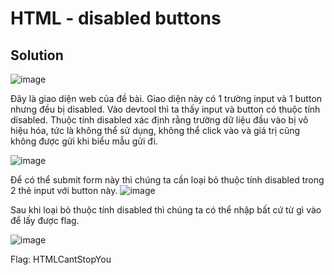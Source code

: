 # HTML - disabled buttons
## Solution 
![image](https://user-images.githubusercontent.com/86184794/158715043-95e778a5-d758-48a3-b690-3c8ef4f339d0.png)

Đây là giao diện web của đề bài. Giao diện này có 1 trường input và 1 button nhưng đều bị disabled.
Vào devtool thì ta thấy input và button có thuộc tính disabled. Thuộc tính disabled xác định rằng trường dữ liệu đầu vào bị vô hiệu hóa, tức là không thể sử dụng, không thể click vào và giá trị cũng không được gửi khi biểu mẫu gửi đi.

![image](https://user-images.githubusercontent.com/86184794/158715364-19a53c17-43b2-45ae-b502-839993e8ccdf.png)

Để có thể submit form này thì chúng ta cần loại bỏ thuộc tính disabled trong 2 thẻ input với button này.
![image](https://user-images.githubusercontent.com/86184794/158716298-1b6f4bb3-49f1-49a3-837b-b0dbc089b2ba.png)

Sau khi loại bỏ thuộc tính disabled thì chúng ta có thể nhập bất cứ từ gì vào để lấy được flag.

![image](https://user-images.githubusercontent.com/86184794/158719381-4405fa74-812b-4d98-b25a-c48fcfd95a73.png)

Flag: HTMLCantStopYou
